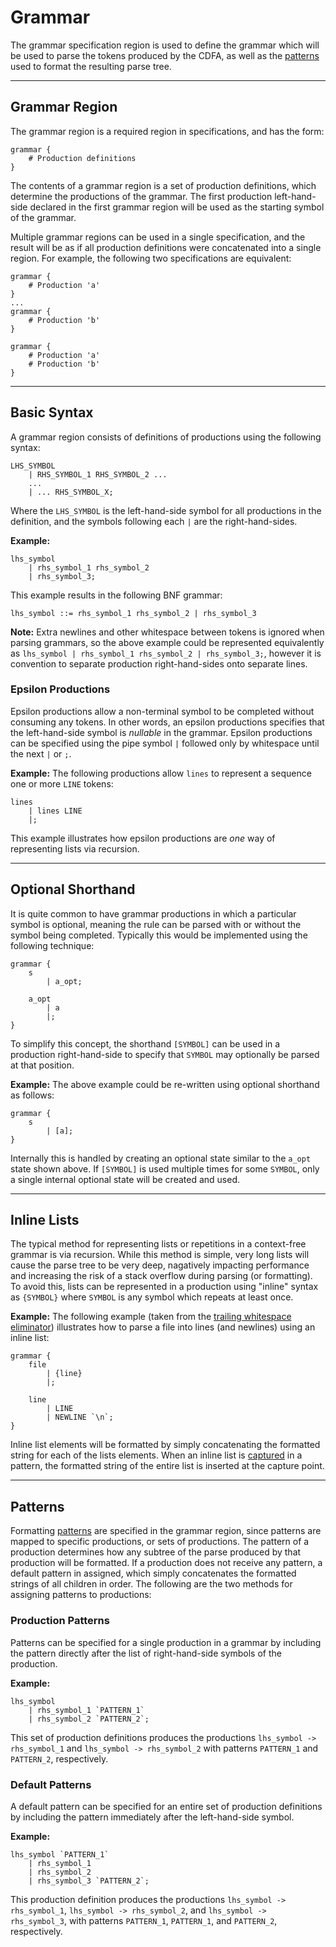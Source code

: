 # Grammar

The grammar specification region is used to define the grammar which will be used to parse the tokens produced by the
CDFA, as well as the [patterns](pattern.md) used to format the resulting parse tree.

---

## Grammar Region

The grammar region is a required region in specifications, and has the form:
```text
grammar {
    # Production definitions
}
```
The contents of a grammar region is a set of production definitions, which determine the productions of the grammar.
The first production left-hand-side declared in the first grammar region will be used as the starting symbol of the
grammar.

Multiple grammar regions can be used in a single specification, and the result will be as if all production definitions
were concatenated into a single region.
For example, the following two specifications are equivalent:
```text
grammar {
    # Production 'a'
}
...
grammar {
    # Production 'b'
}
```
```text
grammar {
    # Production 'a'
    # Production 'b'
}
```

---

## Basic Syntax
A grammar region consists of definitions of productions using the following syntax:
```text
LHS_SYMBOL
    | RHS_SYMBOL_1 RHS_SYMBOL_2 ...
    ...
    | ... RHS_SYMBOL_X;
```
Where the `LHS_SYMBOL` is the left-hand-side symbol for all productions in the definition, and the symbols following
each `|` are the right-hand-sides.

**Example:**
```text
lhs_symbol
    | rhs_symbol_1 rhs_symbol_2
    | rhs_symbol_3;
```
This example results in the following BNF grammar:
```text
lhs_symbol ::= rhs_symbol_1 rhs_symbol_2 | rhs_symbol_3
```

**Note:** Extra newlines and other whitespace between tokens is ignored when parsing grammars, so the above example
could be represented equivalently as `lhs_symbol | rhs_symbol_1 rhs_symbol_2 | rhs_symbol_3;`, however it is convention
to separate production right-hand-sides onto separate lines.

### Epsilon Productions
Epsilon productions allow a non-terminal symbol to be completed without consuming any tokens.
In other words, an epsilon productions specifies that the left-hand-side symbol is _nullable_ in the grammar.
Epsilon productions can be specified using the pipe symbol `|` followed only by whitespace until the next `|` or `;`.

**Example:** The following productions allow `lines` to represent a sequence one or more `LINE` tokens:
```text
lines
    | lines LINE
    |;
```
This example illustrates how epsilon productions are _one_ way of representing lists via recursion.

---

## Optional Shorthand
It is quite common to have grammar productions in which a particular symbol is optional, meaning the rule can be parsed
with or without the symbol being completed.
Typically this would be implemented using the following technique:
```text
grammar {
    s
        | a_opt;

    a_opt
        | a
        |;
}
```
To simplify this concept, the shorthand `[SYMBOL]` can be used in a production right-hand-side to specify that `SYMBOL`
may optionally be parsed at that position.

**Example:** The above example could be re-written using optional shorthand as follows:
```text
grammar {
    s
        | [a];
}
```

Internally this is handled by creating an optional state similar to the `a_opt` state shown above.
If `[SYMBOL]` is used multiple times for some `SYMBOL`, only a single internal optional state will be created and used.

---

## Inline Lists
The typical method for representing lists or repetitions in a context-free grammar is via recursion.
While this method is simple, very long lists will cause the parse tree to be very deep, nagatively impacting performance
and increasing the risk of a stack overflow during parsing (or formatting).
To avoid this, lists can be represented in a production using "inline" syntax as `{SYMBOL}` where `SYMBOL` is any symbol
which repeats at least once.

**Example:** The following example (taken from the
[trailing whitespace eliminator](https://github.com/srhickma/padd/blob/master/tests/spec/trailing_whitespace))
illustrates how to parse a file into lines (and newlines) using an inline list:
```text
grammar {
    file
        | {line}
        |;

    line
        | LINE
        | NEWLINE `\n`;
}
```

Inline list elements will be formatted by simply concatenating the formatted string for each of the lists elements.
When an inline list is [captured](pattern.md#captures) in a pattern, the formatted string of the entire list is inserted
at the capture point.

---

## Patterns
Formatting [patterns](pattern.md) are specified in the grammar region, since patterns are mapped to specific
productions, or sets of productions.
The pattern of a production determines how any subtree of the parse produced by that production will be formatted.
If a production does not receive any pattern, a default pattern in assigned, which simply concatenates the formatted
strings of all children in order.
The following are the two methods for assigning patterns to productions:

### Production Patterns
Patterns can be specified for a single production in a grammar by including the pattern directly after the list of
right-hand-side symbols of the production.

**Example:**
```text
lhs_symbol
    | rhs_symbol_1 `PATTERN_1`
    | rhs_symbol_2 `PATTERN_2`;
```
This set of production definitions produces the productions `lhs_symbol -> rhs_symbol_1` and
`lhs_symbol -> rhs_symbol_2` with patterns `PATTERN_1` and `PATTERN_2`, respectively.

### Default Patterns
A default pattern can be specified for an entire set of production definitions by including the pattern immediately
after the left-hand-side symbol.

**Example:**
```text
lhs_symbol `PATTERN_1`
    | rhs_symbol_1
    | rhs_symbol_2
    | rhs_symbol_3 `PATTERN_2`;
```
This production definition produces the productions `lhs_symbol -> rhs_symbol_1`, `lhs_symbol -> rhs_symbol_2`, and
`lhs_symbol -> rhs_symbol_3`, with patterns `PATTERN_1`, `PATTERN_1`, and `PATTERN_2`, respectively.
